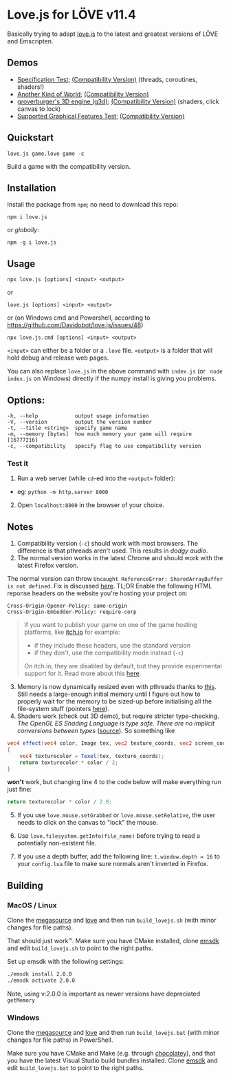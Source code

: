 Love.js for LÖVE v11.4
============
Basically trying to adapt [love.js](https://github.com/TannerRogalsky/love.js) to the latest and greatest versions of LÖVE and Emscripten.

## Demos
 * [Specification Test](https://davidobot.net/lovejs/lovejs_spec/); [(Compatibility Version)](https://davidobot.net/lovejs/lovejs_spec_c/) (threads, coroutines, shaders!)
 * [Another Kind of World](https://davidobot.net/lovejs/akow/); [(Compatibility Version)](https://davidobot.net/lovejs/akow_c/)
 * [groverburger's 3D engine (g3d)](https://davidobot.net/lovejs/3d/); [(Compatibility Version)](https://davidobot.net/lovejs/3d_c/) (shaders, click canvas to lock)
 * [Supported Graphical Features Test](https://davidobot.net/lovejs/features/); [(Compatibility Version)](https://davidobot.net/lovejs/features_c/)

## Quickstart
```
love.js game.love game -c
```
Build a game with the compatibility version.

## Installation
Install the package from `npm`; no need to download this repo:
```
npm i love.js
```

or _globally_:
```
npm -g i love.js
```

## Usage
```
npx love.js [options] <input> <output>
```

or
```
love.js [options] <input> <output>
```

or (on Windows cmd and Powershell, according to https://github.com/Davidobot/love.js/issues/48)
```
npx love.js.cmd [options] <input> <output>
```

`<input>` can either be a folder or a `.love` file.
`<output>` is a folder that will hold debug and release web pages.

You can also replace `love.js` in the above command with `index.js` (or ` node index.js` on Windows) directly if the numpy install is giving you problems.

## Options:
```
-h, --help            output usage information
-V, --version         output the version number
-t, --title <string>  specify game name
-m, --memory [bytes]  how much memory your game will require [16777216]
-c, --compatibility   specify flag to use compatibility version
```

### Test it
1. Run a web server (while `cd`-ed into the `<output>` folder):
  - eg: `python -m http.server 8000`
2. Open `localhost:8000` in the browser of your choice.

## Notes
1. Compatibility version (`-c`) should work with most browsers. The difference is that pthreads aren't used. This results in *dodgy audio*. 
2. The normal version works in the latest Chrome and should work with the latest Firefox version. 

The normal version can throw `Uncaught ReferenceError: SharedArrayBuffer is not defined`. Fix is discussed [here](https://developer.mozilla.org/en-US/docs/Web/JavaScript/Reference/Global_Objects/SharedArrayBuffer#Security_requirements). TL;DR 
Enable the following HTML reponse headers on the website you're hosting your project on:
```
Cross-Origin-Opener-Policy: same-origin
Cross-Origin-Embedder-Policy: require-corp
```
> If you want to publish your game on one of the game hosting platforms, like [itch.io](https://itch.io/) for example:
> - if they include these headers, use the standard version
> - if they don't, use the compatibility mode instead (`-c`)
> 
> On itch.io, they are disabled by default, but they provide experimental support for it. Read more about this [here](https://itch.io/t/2025776/experimental-sharedarraybuffer-support).

3. Memory is now dynamically resized even with pthreads thanks to [this](https://github.com/emscripten-core/emscripten/pull/8365). Still needs a large-enough initial memory until I figure out how to properly wait for the memory to be sized-up before initialising all the file-system stuff (pointers [here](https://emscripten.org/docs/getting_started/FAQ.html#how-can-i-tell-when-the-page-is-fully-loaded-and-it-is-safe-to-call-compiled-functions)).
4. Shaders work (check out 3D demo), but require stricter type-checking. _The OpenGL ES Shading Language is type safe. There are no implicit conversions between types_ ([source](https://www.khronos.org/registry/OpenGL/specs/es/3.2/GLSL_ES_Specification_3.20.pdf)). So something like
```GLSL
vec4 effect(vec4 color, Image tex, vec2 texture_coords, vec2 screen_coords)
{
    vec4 texturecolor = Texel(tex, texture_coords);
    return texturecolor * color / 2;
}
```
**won't** work, but changing line 4 to the code below will make everything run just fine:
```GLSL
return texturecolor * color / 2.0;
```

5. If you use `love.mouse.setGrabbed` or `love.mouse.setRelative`, the user needs to click on the canvas to "lock" the mouse.

6. Use `love.filesystem.getInfo(file_name)` before trying to read a potentially non-existent file. 

7. If you use a depth buffer, add the following line: `t.window.depth = 16` to your `config.lua` file to make sure normals aren't inverted in Firefox.

## Building
### MacOS / Linux
Clone the [megasource](https://github.com/Davidobot/megasource/tree/emscripten) and [love](https://github.com/Davidobot/love/tree/emscripten) and then run `build_lovejs.sh` (with minor changes for file paths).

That should just work™. Make sure you have CMake installed, clone [emsdk](https://github.com/emscripten-core/emsdk) and edit `build_lovejs.sh` to point to the right paths.

Set up emsdk with the following settings:

``` bash
./emsdk install 2.0.0
./emsdk activate 2.0.0
```

Note, using v:2.0.0 is important as newer versions have depreciated `getMemory`


### Windows
Clone the [megasource](https://github.com/Davidobot/megasource/tree/emscripten) and [love](https://github.com/Davidobot/love/tree/emscripten) and then run `build_lovejs.bat` (with minor changes for file paths) in PowerShell.

Make sure you have CMake and Make (e.g. through [chocolatey](https://chocolatey.org/packages/make)), and that you have the latest Visual Studio build bundles installed. Clone [emsdk](https://github.com/emscripten-core/emsdk) and edit `build_lovejs.bat` to point to the right paths.
